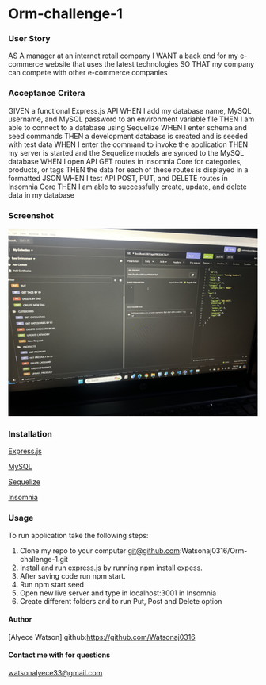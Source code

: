 # Orm-challenge-1

### User Story
AS A manager at an internet retail company
I WANT a back end for my e-commerce website that uses the latest technologies
SO THAT my company can compete with other e-commerce companies

### Acceptance Critera
GIVEN a functional Express.js API
WHEN I add my database name, MySQL username, and MySQL password to an environment variable file
THEN I am able to connect to a database using Sequelize
WHEN I enter schema and seed commands
THEN a development database is created and is seeded with test data
WHEN I enter the command to invoke the application
THEN my server is started and the Sequelize models are synced to the MySQL database
WHEN I open API GET routes in Insomnia Core for categories, products, or tags
THEN the data for each of these routes is displayed in a formatted JSON
WHEN I test API POST, PUT, and DELETE routes in Insomnia Core
THEN I am able to successfully create, update, and delete data in my database

### Screenshot
![Screenshot](IMG_7757.jpg)

### Installation

[Express.js](https://expressjs.com/en/starter/installing.html)

[MySQL](https://www.mysql.com/)

[Sequelize](https://sequelize.org/)

[Insomnia](https://insomnia.rest/)

### Usage

To run application take the following steps:
1. Clone my repo to your computer git@github.com:Watsonaj0316/Orm-challenge-1.git
2. Install and run express.js by running npm install expess.
3. After saving code run npm start.
4. Run npm start seed
5. Open new live server and type in localhost:3001 in Insomnia
5. Create different folders and to run Put, Post and Delete option

#### Author
[Alyece Watson] github:https://github.com/Watsonaj0316

#### Contact me with for questions
watsonalyece33@gmail.com